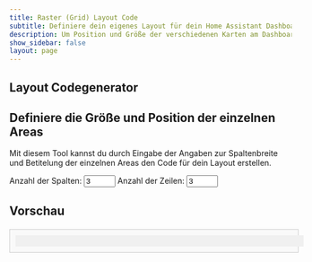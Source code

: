 ```yaml
---
title: Raster (Grid) Layout Code
subtitle: Definiere dein eigenes Layout für dein Home Assistant Dashboard
description: Um Position und Größe der verschiedenen Karten am Dashboard zu konfigurieren, ist grid-layout eine super Möglichkeit
show_sidebar: false
layout: page
---
```


<div class="shb-main-container">
    <div id="shb-custom-alert" style="display: none;">
        <div id="shb-custom-alert-content">
            <h4 id="shb-custom-alert-title"></h4>
            <p id="shb-custom-alert-message"></p>
            <button id="shb-close-alert">OK</button>
        </div>
    </div>
    <section class="content-section">
        <h1 class="shb-main-title">Layout Codegenerator</h1>
        <h2 class="shb-section-title-center">Definiere die Größe und Position der einzelnen Areas</h2>
        <p class="shb-main-description">
            Mit diesem Tool kannst du durch Eingabe der Angaben zur Spaltenbreite und Betitelung der einzelnen Areas den Code für dein Layout erstellen. 
        </p>
        <label for="columns">Anzahl der Spalten:</label>
        <input type="number" id="columns" value="3" min="1" max="12" onchange="updateGrid()">
        <label for="rows">Anzahl der Zeilen:</label>
        <input type="number" id="rows" value="3" min="1" max="12" onchange="updateGrid()">
        <div id="columnInputs" class="column-inputs-container"></div>
        <h2>Vorschau</h2>
        <div id="gridPreviewContainer">
            <div id="gridPreview" class="grid-container"></div>
        </div>
    </section>
</div>
<style>
    #gridPreviewContainer {
        width: 100%;
        max-width: 98%;
        margin: 20px auto;
        padding: 10px;
        border: 1px solid #ccc;
        background: #f9f9f9;
    }
    .grid-container {
        display: grid;
        gap: 1px;
        width: 100%;
        background: #f0f0f0;
        padding: 10px;
    }
    .grid-item {
        background: #ddd;
        padding: 20px;
        text-align: center;
        border: 1px solid #aaa;
    }
    .grid-item input {
        width: 90%;
    }
    .column-inputs-container {
        display: flex;
        gap: 10px;
    }
    .column-input {
        display: flex;
        flex-direction: column;
        align-items: center;
    }
</style>
<script>
    function updateGrid() {
        let columns = document.getElementById("columns").value;
        let rows = document.getElementById("rows").value;
        let gridPreview = document.getElementById("gridPreview");
        let columnInputs = document.getElementById("columnInputs");
        
        gridPreview.innerHTML = '';
        columnInputs.innerHTML = '';
        columnInputs.style.display = 'flex';
        columnInputs.style.gap = '10px';
        
        let templateColumns = [];
        let templateRows = `repeat(${rows}, auto)`;
        
        for (let i = 0; i < columns; i++) {
            let container = document.createElement("div");
            container.className = "column-input";
            
            let label = document.createElement("label");
            label.textContent = `Spalte ${i+1}`;
            
            let input = document.createElement("input");
            input.type = "number";
            input.min = "1";
            input.max = "100";
            input.value = Math.floor(100 / columns);
            input.setAttribute("data-index", i);
            input.onchange = function () { updatePreview(); };
            
            container.appendChild(label);
            container.appendChild(input);
            columnInputs.appendChild(container);
            templateColumns.push(input.value + "%");
        }
        
        gridPreview.style.gridTemplateColumns = templateColumns.join(" ");
        gridPreview.style.gridTemplateRows = templateRows;
        
        for (let r = 0; r < rows; r++) {
            for (let c = 0; c < columns; c++) {
                let div = document.createElement("div");
                div.className = "grid-item";
                let areaInput = document.createElement("input");
                areaInput.type = "text";
                areaInput.placeholder = `Area ${r+1}-${c+1}`;
                div.appendChild(areaInput);
                gridPreview.appendChild(div);
            }
        }
    }

    updateGrid();
</script>

